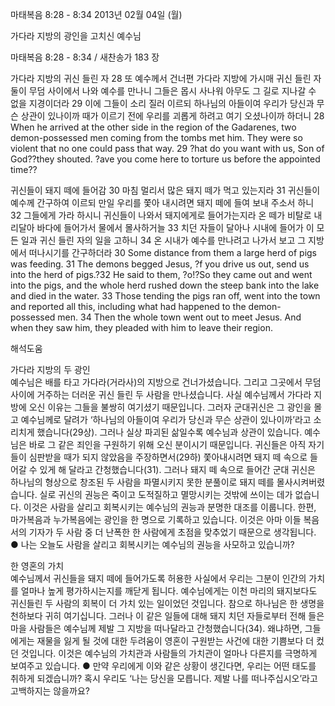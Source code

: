 마태복음 8:28 - 8:34 
2013년 02월 04일 (월)

가다라 지방의 광인을 고치신 예수님



마태복음 8:28 - 8:34 / 새찬송가 183 장


가다라 지방의 귀신 들린 자
28 또 예수께서 건너편 가다라 지방에 가시매 귀신 들린 자 둘이 무덤 사이에서 나와 예수를 만나니 그들은 몹시 사나워 아무도 그 길로 지나갈 수 없을 지경이더라 29 이에 그들이 소리 질러 이르되 하나님의 아들이여 우리가 당신과 무슨 상관이 있나이까 때가 이르기 전에 우리를 괴롭게 하려고 여기 오셨나이까 하더니
28 When he arrived at the other side in the region of the Gadarenes, two demon-possessed men coming from the tombs met him. They were so violent that no one could pass that way. 29 ?hat do you want with us, Son of God??they shouted. ?ave you come here to torture us before the appointed time??  

귀신들이 돼지 떼에 들어감
30 마침 멀리서 많은 돼지 떼가 먹고 있는지라 31 귀신들이 예수께 간구하여 이르되 만일 우리를 쫓아 내시려면 돼지 떼에 들여 보내 주소서 하니 32 그들에게 가라 하시니 귀신들이 나와서 돼지에게로 들어가는지라 온 떼가 비탈로 내리달아 바다에 들어가서 물에서 몰사하거늘 33 치던 자들이 달아나 시내에 들어가 이 모든 일과 귀신 들린 자의 일을 고하니 34 온 시내가 예수를 만나려고 나가서 보고 그 지방에서 떠나시기를 간구하더라
30 Some distance from them a large herd of pigs was feeding. 31 The demons begged Jesus, ?f you drive us out, send us into the herd of pigs.?32 He said to them, ?o!?So they came out and went into the pigs, and the whole herd rushed down the steep bank into the lake and died in the water. 33 Those tending the pigs ran off, went into the town and reported all this, including what had happened to the demon-possessed men. 34 Then the whole town went out to meet Jesus. And when they saw him, they pleaded with him to leave their region.

해석도움





가다라 지방의 두 광인   
예수님은 배를 타고 가다라(거라사)의 지방으로 건너가셨습니다. 그리고 그곳에서 무덤 사이에 거주하는 더러운 귀신 들린 두 사람을 만나셨습니다. 사실 예수님께서 가다라 지방에 오신 이유는 그들을 불쌍히 여기셨기 때문입니다. 그러자 군대귀신은 그 광인을 몰고 예수님께로 달려가 ‘하나님의 아들이여 우리가 당신과 무슨 상관이 있나이까’라고 소리치게 했습니다(29상). 그러나 실상 파괴된 삶일수록 예수님과 상관이 있습니다. 예수님은 바로 그 같은 죄인을 구원하기 위해 오신 분이시기 때문입니다. 귀신들은 아직 자기들이 심판받을 때가 되지 않았음을 주장하면서(29하) 쫓아내시려면 돼지 떼 속으로 들어갈 수 있게 해 달라고 간청했습니다(31). 그러나 돼지 떼 속으로 들어간 군대 귀신은 하나님의 형상으로 창조된 두 사람을 파멸시키지 못한 분풀이로 돼지 떼를 몰사시켜버렸습니다. 실로 귀신의 권능은 죽이고 도적질하고 멸망시키는 것밖에 쓰이는 데가 없습니다. 이것은 사람을 살리고 회복시키는 예수님의 권능과 분명한 대조를 이룹니다. 한편, 마가복음과 누가복음에는 광인을 한 명으로 기록하고 있습니다. 이것은 아마 이들 복음서의 기자가 두 사람 중 더 난폭한 한 사람에게 초점을 맞추었기 때문으로 생각됩니다. 
● 나는 오늘도 사람을 살리고 회복시키는 예수님의 권능을 사모하고 있습니까? 

한 영혼의 가치  
예수님께서 귀신들을 돼지 떼에 들어가도록 허용한 사실에서 우리는 그분이 인간의 가치를 얼마나 높게 평가하시는지를 깨닫게 됩니다. 예수님에게는 이천 마리의 돼지보다도 귀신들린 두 사람의 회복이 더 가치 있는 일이었던 것입니다. 참으로 하나님은 한 생명을 천하보다 귀히 여기십니다. 그러나 이 같은 일들에 대해 돼지 치던 자들로부터 전해 들은 마을 사람들은 예수님께 제발 그 지방을 떠나달라고 간청했습니다(34). 왜냐하면, 그들에게는 재물을 잃게 될 것에 대한 두려움이 영혼이 구원받는 사건에 대한 기쁨보다 더 컸던 것입니다. 이것은 예수님의 가치관과 사람들의 가치관이 얼마나 다른지를 극명하게 보여주고 있습니다. 
● 만약 우리에게 이와 같은 상황이 생긴다면, 우리는 어떤 태도를 취하게 되겠습니까? 혹시 우리도 ‘나는 당신을 모릅니다. 제발 나를 떠나주십시오’라고 고백하지는 않을까요?